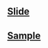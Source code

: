 ## [Slide](http://github.com/windperson/ithome-container-summit-2016-slide)

## [Sample](http://github.com/windperson/ithome-container-summit-2016-sample)
